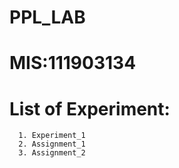 # PPL_LAB

# MIS:111903134

# List of Experiment:

      1. Experiment_1
      2. Assignment_1
      3. Assignment_2
